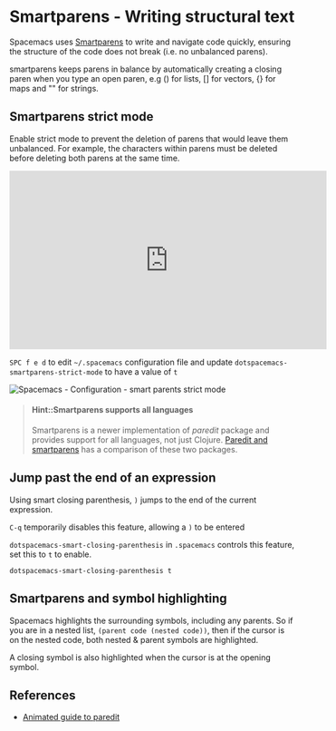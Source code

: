 # Smartparens - Writing structural text
Spacemacs uses [Smartparens](https://github.com/Fuco1/smartparens) to write and navigate code quickly, ensuring the structure of the code does not break (i.e. no unbalanced parens).

smartparens keeps parens in balance by automatically creating a closing paren when you type an open paren, e.g () for lists,  [] for vectors, {} for maps and "" for strings.

## Smartparens strict mode
Enable strict mode to prevent the deletion of parens that would leave them unbalanced.  For example, the characters within parens must be deleted before deleting both parens at the same time.

<p align="center">
  <iframe width="560" height="315" src="https://www.youtube.com/embed/lLo72SxtrWw" frameborder="0" allowfullscreen></iframe>
</p>

`SPC f e d` to edit `~/.spacemacs` configuration file and update `dotspacemacs-smartparens-strict-mode` to have a value of `t`

![Spacemacs - Configuration - smart parents strict mode](/images/spacemacs-configuration-smart-parens-strict-mode.png)

> #### Hint::Smartparens supports all languages
> Smartparens is a newer implementation of _paredit_ package and provides support for all languages, not just Clojure. [Paredit and smartparens](https://github.com/Fuco1/smartparens/wiki/Paredit-and-smartparens) has a comparison of these two packages.

## Jump past the end of an expression
Using smart closing parenthesis, `)` jumps to the end of the current expression.

`C-q` temporarily disables this feature, allowing a `)` to be entered

`dotspacemacs-smart-closing-parenthesis` in `.spacemacs` controls this feature, set this to `t` to enable.

```elisp
dotspacemacs-smart-closing-parenthesis t
```


## Smartparens and symbol highlighting
Spacemacs highlights the surrounding symbols, including any parents.  So if you are in a nested list, `(parent code (nested code))`, then if the cursor is on the nested code, both nested & parent symbols are highlighted.

A closing symbol is also highlighted when the cursor is at the opening symbol.


## References
* [Animated guide to paredit](http://danmidwood.com/content/2014/11/21/animated-paredit.html)
